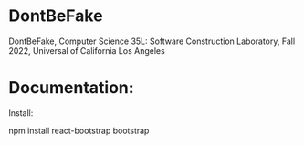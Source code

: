 # DontBeFake
DontBeFake, Computer Science 35L: Software Construction Laboratory, Fall 2022, Universal of California Los Angeles

# Documentation:
Install:

npm install react-bootstrap bootstrap
